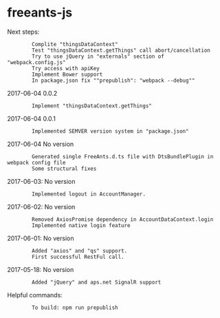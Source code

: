 # freeants-js

Next steps:
            
            Complite "thingsDataContext"
            Test "thingsDataContext.getThings" call abort/cancellation
            Try to use jQuery in "externals" section of "webpack.config.js"
            Try access with apiKey            
            Implement Bower support
            In package.json fix ""prepublish": "webpack --debug""

2017-06-04  0.0.2
            
            Implement "thingsDataContext.getThings"

2017-06-04  0.0.1

            Implemented SEMVER version system in "package.json"

2017-06-04  No version

            Generated single FreeAnts.d.ts file with DtsBundlePlugin in webpack config file
            Some structural fixes

2017-06-03: No version

            Implemented logout in AccountManager.

2017-06-02: No version

            Removed AxiosPromise dependency in AccountDataContext.login
            Implemented native login feature

2017-06-01: No version

            Added "axios" and "qs" support.
            First successful RestFul call.

2017-05-18: No version

            Added "jQuery" and aps.net SignalR support

Helpful commands:

            To build: npm run prepublish